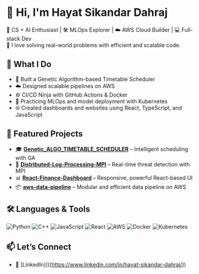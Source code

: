 # 👋 Hi, I'm Hayat Sikandar Dahraj

🌱 CS + AI Enthusiast | 🛠 MLOps Explorer | ☁️ AWS Cloud Builder | 💻 Full-stack Dev  
🎯 I love solving real-world problems with efficient and scalable code.

## 🚀 What I Do
- 🔁 Built a Genetic Algorithm-based Timetable Scheduler
- ☁️ Designed scalable pipelines on AWS
- ⚙️ CI/CD Ninja with GitHub Actions & Docker
- 🧠 Practicing MLOps and model deployment with Kubernetes
- 🌐 Created dashboards and websites using React, TypeScript, and JavaScript

## 📂 Featured Projects
- 🎓 **[Genetic_ALGO_TIMETABLE_SCHEDULER](#)** – Intelligent scheduling with GA
- 🔐 **[Distributed-Log-Processing-MPI](#)** – Real-time threat detection with MPI
- 📊 **[React-Finance-Dashboard](#)** – Responsive, powerful React-based UI
- 📦 **[aws-data-pipeline](#)** – Modular and efficient data pipeline on AWS

## 🛠️ Languages & Tools
![Python](https://img.shields.io/badge/-Python-333?style=flat&logo=python)
![C++](https://img.shields.io/badge/-C++-333?style=flat&logo=c%2B%2B)
![JavaScript](https://img.shields.io/badge/-JavaScript-333?style=flat&logo=javascript)
![React](https://img.shields.io/badge/-React-333?style=flat&logo=react)
![AWS](https://img.shields.io/badge/-AWS-333?style=flat&logo=amazonaws)
![Docker](https://img.shields.io/badge/-Docker-333?style=flat&logo=docker)
![Kubernetes](https://img.shields.io/badge/-Kubernetes-333?style=flat&logo=kubernetes)

## 📫 Let’s Connect
- 🔗 [LinkedIn](((https://www.linkedin.com/in/hayat-sikandar-dahraj/))
